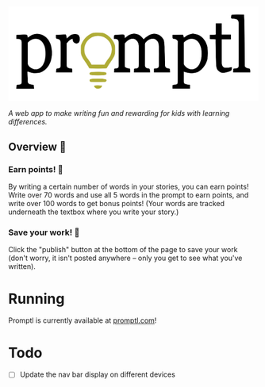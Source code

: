 ![Header image](./static/assets/logo.png)

*A web app to make writing fun and rewarding for kids with learning differences.*

## Overview 📖
### Earn points! 🎉
By writing a certain number of words in your stories, you can earn points! Write over 70 words and use all 5 words in the prompt to earn points, and write over 100 words to get bonus points! (Your words are tracked underneath the textbox where you write your story.)

### Save your work! 🛟
Click the "publish" button at the bottom of the page to save your work (don't worry, it isn't posted anywhere – only you get to see what you've written).

# Running
Promptl is currently available at [promptl.com](https://promptl.com)!

# Todo
- [ ] Update the nav bar display on different devices